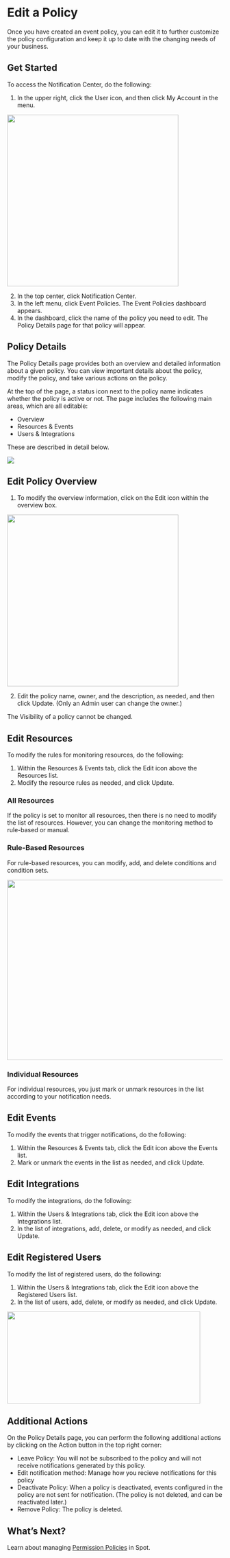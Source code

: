 # Edit a Policy

Once you have created an event policy, you can edit it to further customize the policy configuration and keep it up to date with the changing needs of your business.

## Get Started

To access the Notification Center, do the following:

1. In the upper right, click the User icon, and then click My Account in the menu.

<img src="/administration/_media/notifications-event-policies-001.png" width="400" />

2. In the top center, click Notification Center.
3. In the left menu, click Event Policies. The Event Policies dashboard appears.
4. In the dashboard, click the name of the policy you need to edit. The Policy Details page for that policy will appear.

## Policy Details

The Policy Details page provides both an overview and detailed information about a given policy. You can view important details about the policy, modify the policy, and take various actions on the policy.

At the top of the page, a status icon next to the policy name indicates whether the policy is active or not. The page includes the following main areas, which are all editable:

- Overview
- Resources & Events
- Users & Integrations

These are described in detail below.

<img src="/administration/_media/edit-a-notification-policy-01a.png" />

## Edit Policy Overview

1. To modify the overview information, click on the Edit icon within the overview box.

<img src="/administration/_media/edit-a-notification-policy-02a.png" width="400" />

2. Edit the policy name, owner, and the description, as needed, and then click Update. (Only an Admin user can change the owner.)

The Visibility of a policy cannot be changed.

## Edit Resources

To modify the rules for monitoring resources, do the following:

1. Within the Resources & Events tab, click the Edit icon above the Resources list.
2. Modify the resource rules as needed, and click Update.

### All Resources

If the policy is set to monitor all resources, then there is no need to modify the list of resources. However, you can change the monitoring method to rule-based or manual.

### Rule-Based Resources

For rule-based resources, you can modify, add, and delete conditions and condition sets.

<img src="/administration/_media/edit-a-notification-policy-03.png" width="604" height="420" />

### Individual Resources

For individual resources, you just mark or unmark resources in the list according to your notification needs.

## Edit Events

To modify the events that trigger notifications, do the following:

1. Within the Resources & Events tab, click the Edit icon above the Events list.
2. Mark or unmark the events in the list as needed, and click Update.

## Edit Integrations

To modify the integrations, do the following:

1. Within the Users & Integrations tab, click the Edit icon above the Integrations list.
2. In the list of integrations, add, delete, or modify as needed, and click Update.

## Edit Registered Users

To modify the list of registered users, do the following:

1. Within the Users & Integrations tab, click the Edit icon above the Registered Users list.
2. In the list of users, add, delete, or modify as needed, and click Update.

<img src="/administration/_media/edit-a-notification-policy-04.png" width="451" height="214" />

## Additional Actions

On the Policy Details page, you can perform the following additional actions by clicking on the Action button in the top right corner:

- Leave Policy: You will not be subscribed to the policy and will not receive notifications generated by this policy.
- Edit notification method: Manage how you recieve notifications for this policy
- Deactivate Policy: When a policy is deactivated, events configured in the policy are not sent for notification. (The policy is not deleted, and can be reactivated later.)
- Remove Policy: The policy is deleted.

## What’s Next?

Learn about managing [Permission Policies](administration/policies/) in Spot.
